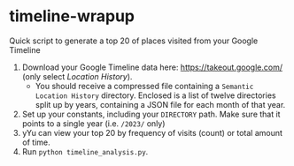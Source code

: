 # timeline-wrapup

Quick script to generate a top 20 of places visited from your Google Timeline

1. Download your Google Timeline data here: https://takeout.google.com/ (only select _Location History_). 
   - You should receive a compressed file containing a `Semantic Location History` directory. Enclosed is a list of twelve directories split up by years, containing a JSON file for each month of that year. 
3. Set up your constants, including your `DIRECTORY` path. Make sure that it points to a single year (i.e. `/2023/` only) 
4. yYu can view your top 20 by frequency of visits (count) or total amount of time. 
5. Run `python timeline_analysis.py`. 
